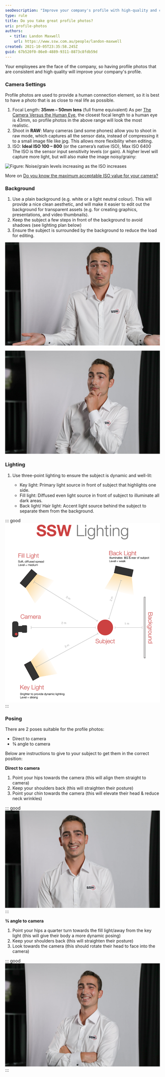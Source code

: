 ```yaml
---
seoDescription: "Improve your company's profile with high-quality and consistent employee photos that provide a human connection element."
type: rule
title: Do you take great profile photos?
uri: profile-photos
authors:
  - title: Landon Maxwell
    url: https://www.ssw.com.au/people/landon-maxwell
created: 2021-10-05T23:35:58.245Z
guid: 67b520f0-86e0-4889-9311-8873c8fdb59d
---
```

Your employees are the face of the company, so having profile photos that are consistent and high quality will improve your company's profile. 

### Camera Settings

Profile photos are used to provide a human connection element, so it is best to have a photo that is as close to real life as possible. 

1. Focal Length: **35mm – 50mm lens** (full frame equivalent)
   As per [The Camera Versus the Human Eye](https://petapixel.com/2012/11/17/the-camera-versus-the-human-eye/), the closest focal length to a human eye is 43mm, so profile photos in the above range will look the most realistic.
2. Shoot in **RAW**: Many cameras (and some phones) allow you to shoot in raw mode, which captures all the sensor data, instead of compressing it to a small image file like jpg. This allows more flexibility when editing.
3. ISO: **Ideal ISO 100 – 800** (or the camera’s native ISO), Max ISO 6400
   The ISO is the sensor input sensitivity levels (or gain). A higher level will capture more light, but will also make the image noisy/grainy:

![Figure: Noise/grain levels increasing as the ISO increases](https://cdn.fstoppers.com/styles/large-16-9/s3/lead/2019/02/determine_max_iso_value_image_00.jpg)

More on [Do you know the maximum acceptable ISO value for your camera?
](https://fstoppers.com/education/do-you-know-maximum-acceptable-iso-value-your-camera-338275)

### Background

1. Use a plain background (e.g. white or a light neutral colour). 
   This will provide a nice clean aesthetic, and will make it easier to edit out the background for transparent assets (e.g. for creating graphics, presentations, and video thumbnails).
2. Keep the subject a few steps in front of the background to avoid shadows (see lighting plan below)
3. Ensure the subject is surrounded by the background to reduce the load for editing.

![Figure: Bad example – Subject’s body goes beyond the edges of the white background.](2021-10-05_18-15-51.jpg)

![Figure: Good example – Subject has all sides within the white background & lit with 3-point lighting.](2021-10-05_18-29-19.jpg)

### Lighting

1. Use three-point lighting to ensure the subject is dynamic and well-lit:

   * Key light: Primary light source in front of subject that highlights one side.
   * Fill light: Diffused even light source in front of subject to illuminate all dark areas.
   * Back light/ Hair light: Accent light source behind the subject to separate them from the background.

::: good
![Figure: Good example - 3-point lighting plan](ssw-profile-photos-lighting-plan.png)
:::

### Posing

There are 2 poses suitable for the profile photos:

* Direct to camera
* ¾ angle to camera

Below are instructions to give to your subject to get them in the correct position:

**Direct to camera**

1. Point your hips towards the camera (this will align them straight to camera)
2. Keep your shoulders back (this will straighten their posture)
3. Point your chin towards the camera (this will elevate their head & reduce neck wrinkles)

::: good
![Figure: Good example – A direct and professional look.](2021-10-05_18-00-22.jpg)
:::

**¾ angle to camera**

1. Point your hips a quarter turn towards the fill light/away from the key light (this will give their body a more dynamic posing)
2. Keep your shoulders back (this will straighten their posture)
3. Look towards the camera (this should rotate their head to face into the camera)

::: good
![Figure: Good example – a more dynamic and friendly (but still professional) look.](2021-10-05_18-17-26.jpg)
:::
